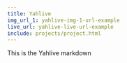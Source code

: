```yaml
---
title: Yahlive
img_url_1: yahlive-img-1-url-example
live_url: yahlive-live-url-example
include: projects/project.html
---
```


This is the Yahlive markdown
